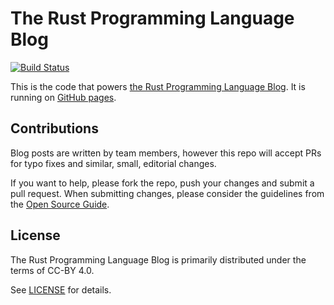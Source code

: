 # The Rust Programming Language Blog

[![Build Status](https://travis-ci.org/rust-lang/blog.rust-lang.org.svg?branch=gh-pages)](https://travis-ci.org/rust-lang/blog.rust-lang.org)

This is the code that powers [the Rust Programming Language Blog]. It is running
on [GitHub pages].

[the Rust Programming Language Blog]: https://blog.rust-lang.org/
[GitHub pages]: https://pages.github.com/

## Contributions

Blog posts are written by team members, however this repo will accept PRs for
typo fixes and similar, small, editorial changes.

If you want to help, please fork the repo, push your changes and submit a pull
request. When submitting changes, please consider the guidelines from the
[Open Source Guide](https://opensource.guide/how-to-contribute/).

## License

The Rust Programming Language Blog is primarily distributed under the terms of
CC-BY 4.0.

See [LICENSE](LICENSE) for details.
